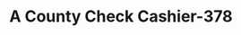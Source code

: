 ---
f_zip-code: 72086
f_state-code: AR
title: A County Check Cashier-378
f_phone: 501-676-0228
f_city-only: Lonoke
f_address: 1515 North Center Street Suite 1 Lonoke
f_location-unique-id: '378'
slug: a-county-check-cashier-378
updated-on: '2024-05-30T13:46:58.046Z'
created-on: '2024-05-30T13:36:59.803Z'
published-on: '2024-05-30T13:54:32.469Z'
f_city-state: cms/city/lonoke-ar.md
f_company: cms/company/a-county-check-cashier.md
f_state: cms/state/arkansas.md
layout: '[payday-loan].html'
tags: payday-loan
---